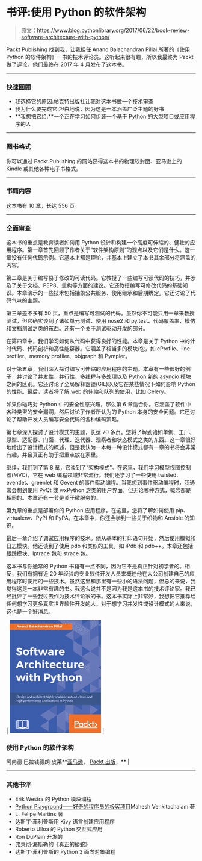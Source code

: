 # 书评:使用 Python 的软件架构

> 原文：<https://www.blog.pythonlibrary.org/2017/06/22/book-review-software-architecture-with-python/>

Packt Publishing 找到我，让我担任 Anand Balachandran Pillai 所著的《使用 Python 的软件架构》一书的技术评论员。这听起来很有趣，所以我最终为 Packt 做了评论。他们最终在 2017 年 4 月发布了这本书。

* * *

### 快速回顾

*   我选择它的原因:帕克特出版社让我对这本书做一个技术审查
*   我为什么要完成它:坦白地说，因为这是一本涵盖广泛主题的好书
*   **我想把它给:**一个正在学习如何组装一个基于 Python 的大型项目或应用程序的人

* * *

### 图书格式

你可以通过 Packt Publishing 的网站获得这本书的物理软封面、亚马逊上的 Kindle 或其他各种电子书格式。

* * *

### 书籍内容

这本书有 10 章，长达 556 页。

* * *

### 全面审查

这本书的重点是教育读者如何用 Python 设计和构建一个高度可伸缩的、健壮的应用程序。第一章首先回顾了作者关于“软件架构原则”的观点以及它们是什么。这一章没有任何代码示例。它基本上都是理论，并基本上建立了本书其余部分将涵盖的内容。

第二章是关于编写易于修改的可读代码。它教授了一些编写可读代码的技巧，并涉及了关于文档、PEP8、重构等方面的建议。它还教授编写可修改代码的基础知识。本章演示的一些技术包括抽象公共服务、使用继承和后期绑定。它还讨论了代码气味的主题。

第三章差不多有 50 页，重点是编写可测试的代码。虽然你不可能只用一章来教授测试，但它确实谈到了诸如单元测试、使用 nose2 和 py.test、代码覆盖率、模仿和文档测试之类的东西。还有一个关于测试驱动开发的部分。

在第四章中，我们学习如何从代码中获得良好的性能。本章是关于 Python 中的计时代码、代码剖析和高性能容器。它涵盖了相当多的模块/包，如 cProfile、line profiler、memory profiler、objgraph 和 Pympler。

对于第五章，我们深入探讨编写可伸缩的应用程序的主题。本章有一些很好的例子，并讨论了并发性、并行性、多线程与多处理以及 Python 新的 asyncio 模块之间的区别。它还讨论了全局解释器锁(GIL)以及它在某些情况下如何影响 Python 的性能。最后，读者将了解 web 的伸缩和队列的使用，比如 Celery。

如果你碰巧对 Python 中的安全性感兴趣，那么第 6 章适合你。它涵盖了软件中各种类型的安全漏洞，然后讨论了作者所认为的 Python 本身的安全问题。它还讨论了帮助开发人员编写安全代码的各种编码策略。

第七章深入探讨了设计模式的主题，长达 70 多页。您将了解到诸如单例、工厂、原型、适配器、门面、代理、迭代器、观察者和状态模式之类的东西。这一章很好地给出了设计模式的概述，但是我认为一本每一种设计模式都有一章的书将会非常有趣，并且真正有助于把重点放在家里。

继续，我们到了第 8 章，它谈到了“架构模式”。在这里，我们学习模型视图控制器(MVC)，它在 web 编程领域非常流行。我们还学习了一些使用 twisted、eventlet、greenlet 和 Gevent 的事件驱动编程。当我想到事件驱动编程时，我通常会想到使用 PyQt 或 wxPython 之类的用户界面，但无论哪种方式，概念都是相同的。本章还有一节是关于微服务的。

第九章的重点是部署你的 Python 应用程序。在这里，您将了解如何使用 pip、virtualenv、PyPI 和 PyPA。在本章中，你还会学到一些关于织物和 Ansible 的知识。

最后一章介绍了调试应用程序的技术。他从基本的打印语句开始，然后使用模拟和日志模块。他还谈到了使用 pdb 和类似的工具，如 iPdb 和 pdb++。本章还包括跟踪模块、lptrace 包和 strace 包。

这本书与你通常的 Python 书籍有一点不同，因为它不是真正针对初学者的。相反，我们有拥有近 20 年经验的专业软件开发人员来概述他在大公司创建自己的应用程序时使用的一些技术。虽然这里和那里有一些小的语法问题，但总的来说，我觉得这是一本非常有趣的书。我这么说并不是因为我是这本书的技术评论家。我已经批评了一些我过去作为技术评论家的书。这本书实际上非常好，我想把它推荐给任何想学习更多真实世界软件开发的人。对于想学习并发性或设计模式的人来说，这也是一个好消息。

| [![](img/1607bb9de40d564fb7a067da9fb676a8.png)](http://amzn.to/2tbgE3s) | 

### 使用 Python 的软件架构

阿南德·巴拉钱德朗·皮莱**[亚马逊](http://amzn.to/2tbgE3s)， [Packt 出版](https://www.packtpub.com/application-development/software-architecture-python)，** |

* * *

### 其他书评

*   Erik Westra 的 Python 模块编程
*   [Python Playground——好奇的程序员的极客项目](https://www.blog.pythonlibrary.org/2015/12/11/book-review-python-playground-geeky-projects-for-the-curious-programmer/)Mahesh Venkitachalam 著
*   L. Felipe Martins 著
*   达斯丁·菲利普斯用 Kivy 语言创建应用程序
*   Roberto Ulloa 的 Python 交互式应用
*   Ron DuPlain 开发的
*   弗莱彻·海斯勒的《真正的蟒蛇》
*   达斯丁·菲利普斯的 Python 3 面向对象编程